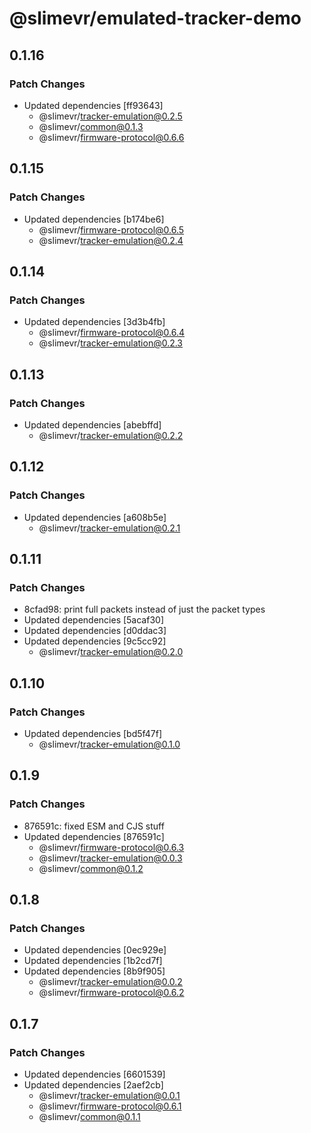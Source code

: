 # @slimevr/emulated-tracker-demo

## 0.1.16

### Patch Changes

- Updated dependencies [ff93643]
  - @slimevr/tracker-emulation@0.2.5
  - @slimevr/common@0.1.3
  - @slimevr/firmware-protocol@0.6.6

## 0.1.15

### Patch Changes

- Updated dependencies [b174be6]
  - @slimevr/firmware-protocol@0.6.5
  - @slimevr/tracker-emulation@0.2.4

## 0.1.14

### Patch Changes

- Updated dependencies [3d3b4fb]
  - @slimevr/firmware-protocol@0.6.4
  - @slimevr/tracker-emulation@0.2.3

## 0.1.13

### Patch Changes

- Updated dependencies [abebffd]
  - @slimevr/tracker-emulation@0.2.2

## 0.1.12

### Patch Changes

- Updated dependencies [a608b5e]
  - @slimevr/tracker-emulation@0.2.1

## 0.1.11

### Patch Changes

- 8cfad98: print full packets instead of just the packet types
- Updated dependencies [5acaf30]
- Updated dependencies [d0ddac3]
- Updated dependencies [9c5cc92]
  - @slimevr/tracker-emulation@0.2.0

## 0.1.10

### Patch Changes

- Updated dependencies [bd5f47f]
  - @slimevr/tracker-emulation@0.1.0

## 0.1.9

### Patch Changes

- 876591c: fixed ESM and CJS stuff
- Updated dependencies [876591c]
  - @slimevr/firmware-protocol@0.6.3
  - @slimevr/tracker-emulation@0.0.3
  - @slimevr/common@0.1.2

## 0.1.8

### Patch Changes

- Updated dependencies [0ec929e]
- Updated dependencies [1b2cd7f]
- Updated dependencies [8b9f905]
  - @slimevr/tracker-emulation@0.0.2
  - @slimevr/firmware-protocol@0.6.2

## 0.1.7

### Patch Changes

- Updated dependencies [6601539]
- Updated dependencies [2aef2cb]
  - @slimevr/tracker-emulation@0.0.1
  - @slimevr/firmware-protocol@0.6.1
  - @slimevr/common@0.1.1
